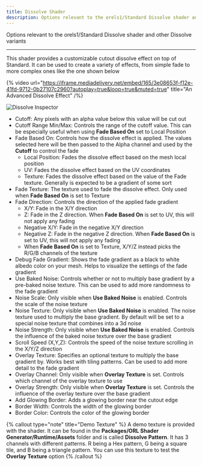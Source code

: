 ```yaml
---
title: Dissolve Shader
description: Options relevant to the orels1/Standard Dissolve shader and other Dissolve variants
---
```


Options relevant to the orels1/Standard Dissolve shader and other Dissolve variants

---

This shader provides a customizable cutout dissolve effect on top of Standard. It can be used to create a variety of effects, from simple fade to more complex ones like the one shown below

{% video url="https://iframe.mediadelivery.net/embed/165/3e08653f-f12e-41fd-9712-0b27107c2960?autoplay=true&loop=true&muted=true" title="An Advanced Dissolve Effect" /%}

![Dissolve Inspector](/img/docs/orl-standard/dissolve/dissolve-inspector.png "Dissolve Inspector")

- Cutoff: Any pixels with an alpha value below this value will be cut out
- Cutoff Range Min/Max: Controls the range of the cutoff value. This can be especially useful when using **Fade Based On** set to Local Position
- Fade Based On: Controls how the dissolve effect is applied. The values selected here will be then passed to the Alpha channel and used by the **Cutoff** to control the fade
  - Local Position: Fades the dissolve effect based on the mesh local position
  - UV: Fades the dissolve effect based on the UV coordinates
  - Texture: Fades the dissolve effect based on the value of the Fade texture. Generally is expected to be a gradient of some sort
- Fade Texture: The texture used to fade the dissolve effect. Only used when **Fade Based On** is set to Texture
- Fade Direction: Controls the direction of the applied fade gradient
  - X/Y: Fade in the X/Y direction
  - Z: Fade in the Z direction. When **Fade Based On** is set to UV, this will not apply any fading
  - Negative X/Y: Fade in the negative X/Y direction
  - Negative Z: Fade in the negative Z direction. When **Fade Based On** is set to UV, this will not apply any fading
  - When **Fade Based On** is set to Texture, X/Y/Z instead picks the R/G/B channels of the texture
- Debug Fade Gradient: Shows the fade gradient as a black to white albedo color on your mesh. Helps to visualize the settings of the fade gradient
- Use Baked Noise: Controls whether or not to multiply base gradient by a pre-baked noise texture. This can be used to add more randomness to the fade gradient
- Noise Scale: Only visible when **Use Baked Noise** is enabled. Controls the scale of the noise texture
- Noise Texture: Only visible when **Use Baked Noise** is enabled. The noise texture used to multiply the base gradient. By default will be set to a special noise texture that combines into a 3d noise
- Noise Strength: Only visible when **Use Baked Noise** is enabled. Controls the influence of the baked noise texture over the base gradient
- Scroll Speed (X,Y,Z): Controls the speed of the noise texture scrolling in the X/Y/Z direction
- Overlay Texture: Specifies an optional texture to multiply the base gradient by. Works best with tiling patterns. Can be used to add more detail to the fade gradient
- Overlay Channel: Only visible when **Overlay Texture** is set. Controls which channel of the overlay texture to use
- Overlay Strength: Only visible when **Overlay Texture** is set. Controls the influence of the overlay texture over the base gradient
- Add Glowing Border: Adds a glowing border near the cutout edge
- Border Width: Controls the width of the glowing border
- Border Color: Controls the color of the glowing border

{% callout type="note" title="Demo Texture" %}
A demo texture is provided with the shader. It can be found in the **Packages/ORL Shader Generator/Runtime/Assets** folder and is called **Dissolve Pattern**. It has 3 channels with different patterns. R being a Hex pattern, G being a square tile, and B being a triangle pattern. You can use this texture to test the **Overlay Texture** option
{% /callout %}
